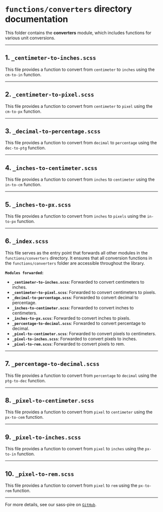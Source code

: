 # **`functions/converters` directory documentation**

This folder contains the **converters** module, which includes functions for various unit conversions.

---

## **1. `_centimeter-to-inches.scss`**

This file provides a function to convert from `centimeter` to `inches` using the `cm-to-in` function.

---

## **2. `_centimeter-to-pixel.scss`**

This file provides a function to convert from `centimeter` to `pixel` using the `cm-to-px` function.

---

## **3. `_decimal-to-percentage.scss`**

This file provides a function to convert from `decimal` to `percentage` using the `dec-to-ptg` function.

---

## **4. `_inches-to-centimeter.scss`**

This file provides a function to convert from `inches` to `centimeter` using the `in-to-cm` function.

---

## **5. `_inches-to-px.scss`**

This file provides a function to convert from `inches` to `pixels` using the `in-to-px` function.

---

## **6. `_index.scss`**

This file serves as the entry point that forwards all other modules in the `functions/converters` directory. It ensures that all conversion functions in the `functions/converters` folder are accessible throughout the library.

**`Modules forwarded`:**

- **`_centimeter-to-inches.scss`**: Forwarded to convert centimeters to inches.
- **`_centimeter-to-pixel.scss`**: Forwarded to convert centimeters to pixels.
- **`_decimal-to-percentage.scss`**: Forwarded to convert decimal to percentage.
- **`_inches-to-centimeter.scss`**: Forwarded to convert inches to centimeters.
- **`_inches-to-px.scss`**: Forwarded to convert inches to pixels.
- **`_percentage-to-decimal.scss`**: Forwarded to convert percentage to decimal.
- **`_pixel-to-centimeter.scss`**: Forwarded to convert pixels to centimeters.
- **`_pixel-to-inches.scss`**: Forwarded to convert pixels to inches.
- **`_pixel-to-rem.scss`**: Forwarded to convert pixels to rem.

---

## **7. `_percentage-to-decimal.scss`**

This file provides a function to convert from `percentage` to `decimal` using the `ptg-to-dec` function.

---

## **8. `_pixel-to-centimeter.scss`**

This file provides a function to convert from `pixel` to `centimeter` using the `px-to-cem` function.

---

## **9. `_pixel-to-inches.scss`**

This file provides a function to convert from `pixel` to `inches` using the `px-to-in` function.

---

## **10. `_pixel-to-rem.scss`**

This file provides a function to convert from `pixel` to `rem` using the `px-to-rem` function.

---

For more details, see our sass-pire on [`GitHub`](https://github.com/Black-Axis/sass-pire).
